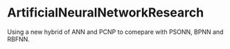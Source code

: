 # ArtificialNeuralNetworkResearch
Using a new hybrid of ANN and PCNP to comepare with PSONN, BPNN and RBFNN.
